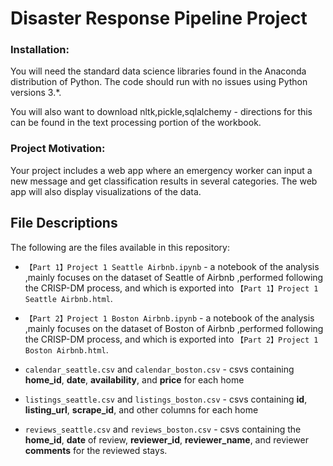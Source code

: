 # Disaster Response Pipeline Project

### Installation:
You will need the standard data science libraries found in the Anaconda distribution of Python. The code should run with no issues using Python versions 3.*.

You will also want to download nltk,pickle,sqlalchemy - directions for this can be found in the text processing portion of the workbook.

### Project Motivation:

Your project includes a web app where an emergency worker can input a new message and get classification results in several categories. The web app will also display visualizations of the data.

## File Descriptions <a name="files"></a>

The following are the files available in this repository:

* `【Part 1】Project 1 Seattle Airbnb.ipynb` - a notebook of the analysis ,mainly focuses on the dataset of Seattle of Airbnb ,performed following the CRISP-DM process, and which is exported into `【Part 1】Project 1 Seattle Airbnb.html`.

* `【Part 2】Project 1 Boston Airbnb.ipynb` - a notebook of the analysis ,mainly focuses on the dataset of Boston of Airbnb ,performed following the CRISP-DM process, and which is exported into `【Part 2】Project 1 Boston Airbnb.html`.

* `calendar_seattle.csv` and `calendar_boston.csv` - csvs containing **home_id**, **date**, **availability**, and **price** for each home

* `listings_seattle.csv` and `listings_boston.csv` - csvs containing **id**, **listing_url**, **scrape_id**, and other columns for each home

* `reviews_seattle.csv` and `reviews_boston.csv` - csvs containing the **home_id**, **date** of review, **reviewer_id**, **reviewer_name**, and reviewer **comments** for the reviewed stays.
